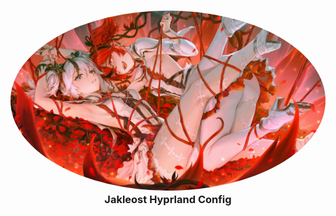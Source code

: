 <h3 align="center">
	<img src="/Readme_Media/avatar.jpg" alt="Logo" style="border-radius: 50%;"/><br/>
	Jakleost Hyprland Config
</h3>
